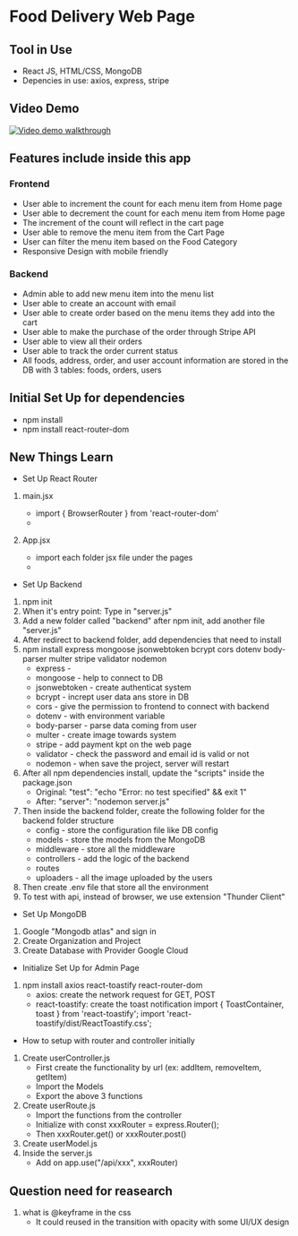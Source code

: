 # Food Delivery Web Page

## Tool in Use
- React JS, HTML/CSS, MongoDB
- Depencies in use: axios, express, stripe

## Video Demo
[![Video demo walkthrough](https://img.youtube.com/vi/61FYixVP4Ok/hqdefault.jpg)](https://youtu.be/61FYixVP4Ok])

## Features include inside this app

### Frontend

- User able to increment the count for each menu item from Home page
- User able to decrement the count for each menu item from Home page
- The increment of the count will reflect in the cart page
- User able to remove the menu item from the Cart Page
- User can filter the menu item based on the Food Category
- Responsive Design with mobile friendly

### Backend

- Admin able to add new menu item into the menu list
- User able to create an account with email
- User able to create order based on the menu items they add into the cart
- User able to make the purchase of the order through Stripe API
- User able to view all their orders
- User able to track the order current status
- All foods, address, order, and user account information are stored in the DB with 3 tables: foods, orders, users

## Initial Set Up for dependencies

- npm install
- npm install react-router-dom

## New Things Learn

- Set Up React Router

1. main.jsx
   - import { BrowserRouter } from 'react-router-dom'
   - <!-- wrap <App /> inside the <browserRouter> -->

2. App.jsx
   - import each folder jsx file under the pages
   -
   <!-- <Routes>
    <Route path='/' element={<Home />} />
    <Route path='/cart' element={<Cart />} />
    <Route path='/order' element={<PlaceOrder />} />
   </Routes> -->

- Set Up Backend

1. npm init
2. When it's entry point: Type in "server.js"
3. Add a new folder called "backend" after npm init, add another file "server.js"
4. After redirect to backend folder, add dependencies that need to install
5. npm install express mongoose jsonwebtoken bcrypt cors dotenv body-parser multer stripe validator nodemon
   - express -
   - mongoose - help to connect to DB
   - jsonwebtoken - create authenticat system
   - bcrypt - incrept user data ans store in DB
   - cors - give the permission to frontend to connect with backend
   - dotenv - with environment variable
   - body-parser - parse data coming from user
   - multer - create image towards system
   - stripe - add payment kpt on the web page
   - validator - check the password and email id is valid or not
   - nodemon - when save the project, server will restart
6. After all npm dependencies install, update the "scripts" inside the package.json
   - Original: "test": "echo \"Error: no test specified\" && exit 1"
   - After: "server": "nodemon server.js"
7. Then inside the backend folder, create the following folder for the backend folder structure
   - config - store the configuration file like DB config
   - models - store the models from the MongoDB
   - middleware - store all the middleware
   - controllers - add the logic of the backend
   - routes
   - uploaders - all the image uploaded by the users
8. Then create .env file that store all the environment
9. To test with api, instead of browser, we use extension "Thunder Client"

- Set Up MongoDB

1. Google "Mongodb atlas" and sign in
2. Create Organization and Project
3. Create Database with Provider Google Cloud

- Initialize Set Up for Admin Page

1. npm install axios react-toastify react-router-dom
   - axios: create the network request for GET, POST
   - react-toastify: create the toast notification
   import { ToastContainer, toast } from 'react-toastify';
   import 'react-toastify/dist/ReactToastify.css';

- How to setup with router and controller initially

1. Create userController.js
   - First create the functionality by url (ex: addItem, removeItem, getItem)
   - Import the Models
   - Export the above 3 functions
2. Create userRoute.js
   - Import the functions from the controller
   - Initialize with const xxxRouter = express.Router();
   - Then xxxRouter.get() or xxxRouter.post()
3. Create userModel.js
4. Inside the server.js
   - Add on app.use("/api/xxx", xxxRouter)

## Question need for reasearch

1. what is @keyframe in the css
   - It could reused in the transition with opacity with some UI/UX design

